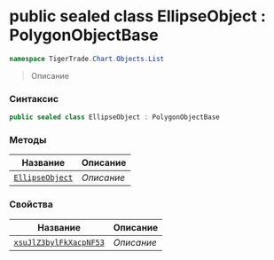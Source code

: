 
# public sealed class EllipseObject : PolygonObjectBase
```csharp
namespace TigerTrade.Chart.Objects.List
```



> Описание

### Синтаксис
```csharp
public sealed class EllipseObject : PolygonObjectBase
```


### Методы
| Название | Описание |
| --- | --- |
| [`EllipseObject`](./EllipseObject.cs/Методы/EllipseObject.md) | *Описание* |

### Свойства
| Название | Описание |
| --- | --- |
| [`xsuJlZ3bylFkXacpNF53`](./EllipseObject.cs/Свойства/xsuJlZ3bylFkXacpNF53.md) | *Описание* |



